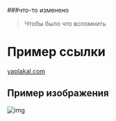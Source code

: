 ###что-то изменено
> Чтобы было что вспомнить
# Пример ссылки
[yaplakal.com](https://www.yaplakal.com/) 

## Пример изображения
![img](https://www.yapfiles.ru/uploads/branddata/5/5/4/header-455.jpg)

